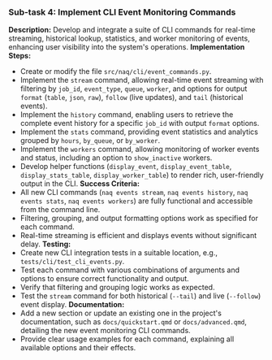 ### Sub-task 4: Implement CLI Event Monitoring Commands
**Description:** Develop and integrate a suite of CLI commands for real-time streaming, historical lookup, statistics, and worker monitoring of events, enhancing user visibility into the system's operations.
**Implementation Steps:**
- Create or modify the file `src/naq/cli/event_commands.py`.
- Implement the `stream` command, allowing real-time event streaming with filtering by `job_id`, `event_type`, `queue`, `worker`, and options for output `format` (`table`, `json`, `raw`), `follow` (live updates), and `tail` (historical events).
- Implement the `history` command, enabling users to retrieve the complete event history for a specific `job_id` with output `format` options.
- Implement the `stats` command, providing event statistics and analytics grouped by `hours`, `by_queue`, or `by_worker`.
- Implement the `workers` command, allowing monitoring of worker events and status, including an option to `show_inactive` workers.
- Develop helper functions (`display_event`, `display_event_table`, `display_stats_table`, `display_worker_table`) to render rich, user-friendly output in the CLI.
**Success Criteria:**
- All new CLI commands (`naq events stream`, `naq events history`, `naq events stats`, `naq events workers`) are fully functional and accessible from the command line.
- Filtering, grouping, and output formatting options work as specified for each command.
- Real-time streaming is efficient and displays events without significant delay.
**Testing:**
- Create new CLI integration tests in a suitable location, e.g., `tests/cli/test_cli_events.py`.
- Test each command with various combinations of arguments and options to ensure correct functionality and output.
- Verify that filtering and grouping logic works as expected.
- Test the `stream` command for both historical (`--tail`) and live (`--follow`) event display.
**Documentation:**
- Add a new section or update an existing one in the project's documentation, such as `docs/quickstart.qmd` or `docs/advanced.qmd`, detailing the new event monitoring CLI commands.
- Provide clear usage examples for each command, explaining all available options and their effects.